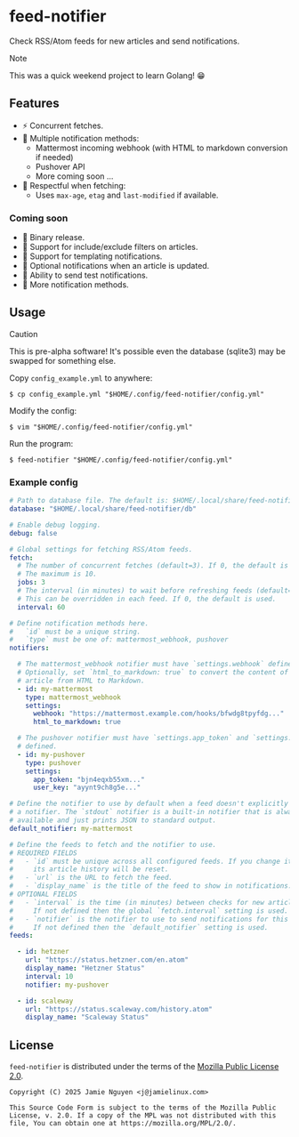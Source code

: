 # feed-notifier

Check RSS/Atom feeds for new articles and send notifications.

> [!NOTE]
> This was a quick weekend project to learn Golang! :grin:

## Features

- ⚡ Concurrent fetches.
- 🔔 Multiple notification methods:
    - Mattermost incoming webhook (with HTML to markdown conversion if needed)
    - Pushover API
    - More coming soon ...
- 🤝 Respectful when fetching:
    - Uses `max-age`, `etag` and `last-modified` if available.

### Coming soon

- 🚧 Binary release.
- 🚧 Support for include/exclude filters on articles.
- 🚧 Support for templating notifications.
- 🚧 Optional notifications when an article is updated.
- 🚧 Ability to send test notifications.
- 🚧 More notification methods.

## Usage

> [!CAUTION]
> This is pre-alpha software! It's possible even the database (sqlite3) may be swapped for something else.

Copy `config_example.yml` to anywhere:


```console
$ cp config_example.yml "$HOME/.config/feed-notifier/config.yml"
```

Modify the config:

```console
$ vim "$HOME/.config/feed-notifier/config.yml"
```

Run the program:

```console
$ feed-notifier "$HOME/.config/feed-notifier/config.yml"
```

### Example config

```yaml
# Path to database file. The default is: $HOME/.local/share/feed-notifier/db
database: "$HOME/.local/share/feed-notifier/db"

# Enable debug logging.
debug: false

# Global settings for fetching RSS/Atom feeds.
fetch:
  # The number of concurrent fetches (default=3). If 0, the default is used.
  # The maximum is 10.
  jobs: 3
  # The interval (in minutes) to wait before refreshing feeds (default=60).
  # This can be overridden in each feed. If 0, the default is used.
  interval: 60

# Define notification methods here.
#   `id` must be a unique string.
#   `type` must be one of: mattermost_webhook, pushover
notifiers:

  # The mattermost_webhook notifier must have `settings.webhook` defined.
  # Optionally, set `html_to_markdown: true` to convert the content of each
  # article from HTML to Markdown.
  - id: my-mattermost
    type: mattermost_webhook
    settings:
      webhook: "https://mattermost.example.com/hooks/bfwdg8tpyfdg..."
      html_to_markdown: true

  # The pushover notifier must have `settings.app_token` and `settings.user_key`
  # defined.
  - id: my-pushover
    type: pushover
    settings:
      app_token: "bjn4eqxb55xm..."
      user_key: "ayynt9ch8g5e..."

# Define the notifier to use by default when a feed doesn't explicitly specify
# a notifier. The `stdout` notifier is a built-in notifier that is always
# available and just prints JSON to standard output.
default_notifier: my-mattermost

# Define the feeds to fetch and the notifier to use.
# REQUIRED FIELDS
#   - `id` must be unique across all configured feeds. If you change it then
#     its article history will be reset.
#   - `url` is the URL to fetch the feed.
#   - `display_name` is the title of the feed to show in notifications.
# OPTIONAL FIELDS
#   - `interval` is the time (in minutes) between checks for new articles.
#     If not defined then the global `fetch.interval` setting is used.
#   - `notifier` is the notifier to use to send notifications for this feed.
#     If not defined then the `default_notifier` setting is used.
feeds:

  - id: hetzner
    url: "https://status.hetzner.com/en.atom"
    display_name: "Hetzner Status"
    interval: 10
    notifier: my-pushover

  - id: scaleway
    url: "https://status.scaleway.com/history.atom"
    display_name: "Scaleway Status"
```

## License

`feed-notifier` is distributed under the terms of the [Mozilla Public License 2.0](LICENSE).

```
Copyright (C) 2025 Jamie Nguyen <j@jamielinux.com>

This Source Code Form is subject to the terms of the Mozilla Public
License, v. 2.0. If a copy of the MPL was not distributed with this
file, You can obtain one at https://mozilla.org/MPL/2.0/.
```
